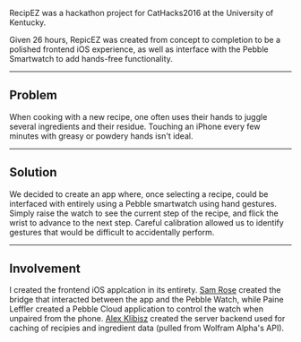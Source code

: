 RecipEZ was a hackathon project for CatHacks2016 at the University of Kentucky.

Given 26 hours, RepicEZ was created from concept to completion to be a polished frontend iOS experience, as well as interface with the Pebble Smartwatch to add hands-free functionality. 

-------
Problem
-------
When cooking with a new recipe, one often uses their hands to juggle several ingredients and their residue. Touching an iPhone every few minutes with greasy or powdery hands isn't ideal. 

--------
Solution
--------
We decided to create an app where, once selecting a recipe, could be interfaced with entirely using a Pebble smartwatch using hand gestures. Simply raise the watch to see the current step of the recipe, and flick the wrist to advance to the next step. Careful calibration allowed us to identify gestures that would be difficult to accidentally perform. 

-----------
Involvement
-----------
I created the frontend iOS applcation in its entirety. [Sam Rose](http://www.samrose.me) created the bridge that interacted between the app and the Pebble Watch, while Paine Leffler created a Pebble Cloud application to control the watch when unpaired from the phone. [Alex Klibisz](http://alex.klibisz.com) created the server backend used for caching of recipies and ingredient data (pulled from Wolfram Alpha's API).